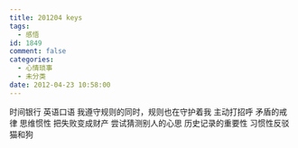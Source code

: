 ```yaml
---
title: 201204 keys
tags:
  - 感悟
id: 1849
comment: false
categories:
  - 心情琐事
  - 未分类
date: 2012-04-23 10:58:00
---
```


时间银行
英语口语
我遵守规则的同时，规则也在守护着我
主动打招呼
矛盾的戒律
思维惯性
把失败变成财产
尝试猜测别人的心思
历史记录的重要性
习惯性反驳
猫和狗